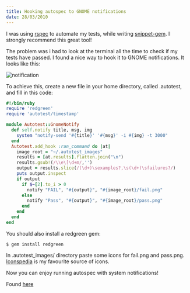 ```yaml
---
title: Hooking autospec to GNOME notifications
date: 28/03/2010
---
```


I was using [rspec][1] to automate my tests, while writing [snippet-gem][2]. I strongly recommend this great tool!

The problem was i had to look at the terminal all the time to check if my tests have passed. I found a nice way to hook it to GNOME notifications. It looks like this:

![notification](http://i40.tinypic.com/dp9374.png)

To achieve this, create a new file in your home directory, called .autotest, and fill in this code:

``` ruby
#!/bin/ruby
require 'redgreen'
require 'autotest/timestamp'

module Autotest::GnomeNotify
  def self.notify title, msg, img
    system "notify-send '#{title}' '#{msg}' -i #{img} -t 3000"
  end
  Autotest.add_hook :ran_command do |at|
    image_root = "~/.autotest_images"
    results = [at.results].flatten.join("\n")
    results.gsub!(/\\e\[\d+m/,'')
    output = results.slice(/(\d+)\sexamples?,\s(\d+)\sfailures?/)
    puts output.inspect
    if output
      if $~[2].to_i > 0
        notify "FAIL", "#{output}", "#{image_root}/fail.png"
      else
        notify "Pass", "#{output}", "#{image_root}/pass.png"
      end
    end
  end
end
```

You should also install a redgreen gem:

```
$ gem install redgreen
```

In .autotest_images/ directory paste some icons for fail.png and pass.png. [Iconspedia][3] is my favourite source of  icons.

Now you can enjoy running autospec with system notifications!

Found [here](http://automate-everything.com/2009/08/gnome-and-autospec-notifications/)

[1]: http://rspec.info
[2]: http://github.com/pewniak747/snippet-gem
[3]: http://iconspedia.com
